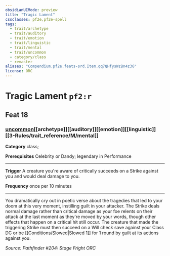 ```yaml
---
obsidianUIMode: preview
title: "Tragic Lament"
cssclasses: pf2e,pf2e-spell
tags:
  - trait/archetype
  - trait/auditory
  - trait/emotion
  - trait/linguistic
  - trait/mental
  - trait/uncommon
  - category/class
  - remaster
aliases: "Compendium.pf2e.feats-srd.Item.qq7QHfysWzBn4z36"
license: ORC
---
```

# Tragic Lament `pf2:r`
## Feat 18
### [uncommon](uncommon "Uncommon Rarity Trait")[[archetype]][[auditory]][[emotion]][[linguistic]][[3-Rules/trait_reference/M/mental]]

**Category** class; 



**Prerequisites** Celebrity or Dandy; legendary in Performance
* * *
**Trigger** A creature you're aware of critically succeeds on a Strike against you and would deal damage to you.

**Frequency** once per 10 minutes

* * *

You dramatically cry out in poetic verse about the tragedies that led to your doom at this very moment, instilling guilt in your attacker. The Strike deals normal damage rather than critical damage as your foe relents on their attack at the last moment as they're moved by your words, though other effects that happen on a critical hit still occur. The creature that made the triggering Strike must then succeed on a Will check save against your Class DC or be [[Conditions/Slowed|Slowed 1]] for 1 round by guilt at its actions against you.

*Source: Pathfinder #204: Stage Fright*
*ORC*